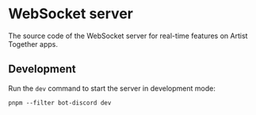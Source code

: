 # WebSocket server

The source code of the WebSocket server for real-time features on Artist Together apps.

## Development

Run the `dev` command to start the server in development mode:

```shell
pnpm --filter bot-discord dev
```
